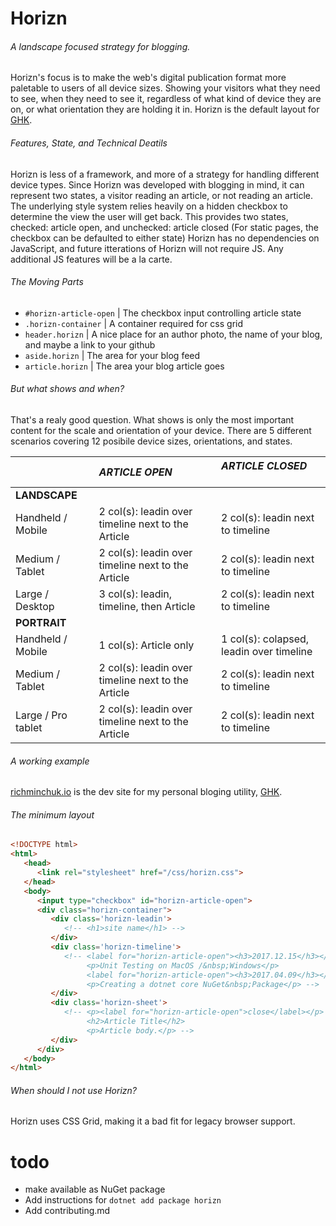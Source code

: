 # Horizn

###### A landscape focused strategy for blogging. 

Horizn's focus is to make the web's digital publication format more paletable to users of all device sizes. Showing your visitors what they need to see, when they need to see it, regardless of what kind of device they are on, or what orientation they are holding it in. Horizn is the default layout for [GHK](https://github.com/rjminchuk/ghk).

###### Features, State, and Technical Deatils

Horizn is less of a framework, and more of a strategy for handling different device types. Since Horizn was developed with blogging in mind, it can represent two states, a visitor reading an article, or not reading an article. The underlying style system relies heavily on a hidden checkbox to determine the view the user will get back. This provides two states, checked: article open, and unchecked: article closed (For static pages, the checkbox can be defaulted to either state) Horizn has no dependencies on JavaScript, and future itterations of Horizn will not require JS. Any additional JS features will be a la carte.

###### The Moving Parts

- `#horizn-article-open` | The checkbox input controlling article state
- `.horizn-container` | A container required for css grid
- `header.horizn` | A nice place for an author photo, the name of your blog, and maybe a link to your github
- `aside.horizn` | The area for your blog feed
- `article.horizn` | The area your blog article goes

###### But what shows and when?

That's a realy good question. What shows is only the most important content for the scale and orientation of your device. There are 5 different scenarios covering 12 posibile device sizes, orientations, and states.

|                    | *ARTICLE OPEN*                                     | *ARTICLE CLOSED*                         |
|:------------------ |:-------------------------------------------------- |:---------------------------------------- |
| **LANDSCAPE**      |                                                    |                                          |
| Handheld / Mobile  | 2 col(s): leadin over timeline next to the Article | 2 col(s): leadin next to timeline        |
| Medium / Tablet    | 2 col(s): leadin over timeline next to the Article | 2 col(s): leadin next to timeline        |
| Large / Desktop    | 3 col(s): leadin, timeline, then Article           | 2 col(s): leadin next to timeline        |
| **PORTRAIT**       |                                                    |                                          |
| Handheld / Mobile  | 1 col(s): Article only                             | 1 col(s): colapsed, leadin over timeline |
| Medium / Tablet    | 2 col(s): leadin over timeline next to the Article | 2 col(s): leadin next to timeline        |
| Large / Pro tablet | 2 col(s): leadin over timeline next to the Article | 2 col(s): leadin next to timeline        |

###### A working example

[richminchuk.io](http://richminchuk.io) is the dev site for my personal bloging utility, [GHK](https://github.com/rjminchuk/ghk).

###### The minimum layout 

```html
<!DOCTYPE html>
<html>
   <head>
      <link rel="stylesheet" href="/css/horizn.css">
   </head>
   <body>
      <input type="checkbox" id="horizn-article-open">
      <div class="horizn-container">
         <div class='horizn-leadin'>
            <!-- <h1>site name</h1> -->
         </div>
         <div class='horizn-timeline'>
            <!-- <label for="horizn-article-open"><h3>2017.12.15</h3></label>
                 <p>Unit Testing on MacOS /&nbsp;Windows</p>
                 <label for="horizn-article-open"><h3>2017.04.09</h3></label>
                 <p>Creating a dotnet core NuGet&nbsp;Package</p> -->
         </div>
         <div class='horizn-sheet'>
            <!-- <p><label for="horizn-article-open">close</label></p>
                 <h2>Article Title</h2>
                 <p>Article body.</p> -->
         </div>
      </div>
   </body>
</html>
```

###### When should I not use Horizn?

Horizn uses CSS Grid, making it a bad fit for legacy browser support.

# todo
- make available as NuGet package
- Add instructions for `dotnet add package horizn`
- Add contributing.md
